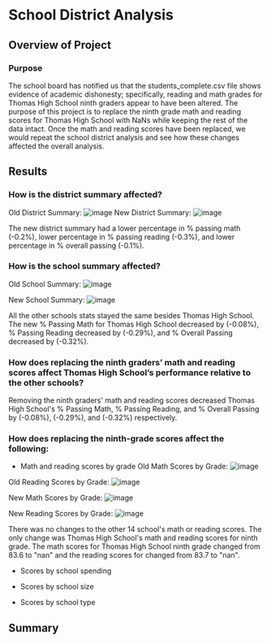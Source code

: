 # School District Analysis

## Overview of Project

### Purpose
The school board has notified us that the students_complete.csv file shows evidence of academic dishonesty; specifically, reading and math grades for Thomas High School ninth graders appear to have been altered. The purpose of this project is to replace the ninth grade math and reading scores for Thomas High School with NaNs while keeping the rest of the data intact. Once the math and reading scores have been replaced, we would repeat the school district analysis and see how these changes affected the overall analysis.

## Results
### How is the district summary affected?
Old District Summary:
![image](https://user-images.githubusercontent.com/92401000/142738766-a7a2a5c4-34a0-4e23-901e-1eaf40025944.png)
New District Summary:
![image](https://user-images.githubusercontent.com/92401000/142738808-b9a38194-a530-48aa-8650-49a6ead99e84.png)

The new district summary had a lower percentage in % passing math (-0.2%), lower percentage in % passing reading (-0.3%), and lower percentage in % overall passing (-0.1%).

### How is the school summary affected?
Old School Summary:
![image](https://user-images.githubusercontent.com/92401000/142738980-9e6f998a-1eb1-496c-9d1f-2d51ddba812c.png)

New School Summary:
![image](https://user-images.githubusercontent.com/92401000/142739007-a6338910-3092-4f40-96ef-6b9be5b67f7d.png)

All the other schools stats stayed the same besides Thomas High School. The new % Passing Math for Thomas High School decreased by (-0.08%), % Passing Reading decreased by (-0.29%), and % Overall Passing decreased by (-0.32%).

### How does replacing the ninth graders’ math and reading scores affect Thomas High School’s performance relative to the other schools?
Removing the ninth graders' math and reading scores decreased Thomas High School's % Passing Math, % Passing Reading, and % Overall Passing by (-0.08%), (-0.29%), and (-0.32%) respectively.

### How does replacing the ninth-grade scores affect the following:
- Math and reading scores by grade
Old Math Scores by Grade:
![image](https://user-images.githubusercontent.com/92401000/142739628-34469f3d-e6e4-45e5-8a5c-b4464dbfce31.png)

Old Reading Scores by Grade:
![image](https://user-images.githubusercontent.com/92401000/142739645-97ad367c-a366-4c08-89ab-d286a45b5e54.png)

New Math Scores by Grade:
![image](https://user-images.githubusercontent.com/92401000/142739680-93256da1-da81-4903-baa8-b91d1c20e1e4.png)

New Reading Scores by Grade:
![image](https://user-images.githubusercontent.com/92401000/142739701-4833ad2b-212d-4876-99c7-2b53d9354396.png)

There was no changes to the other 14 school's math or reading scores. The only change was Thomas High School's math and reading scores for ninth grade. The math scores for Thomas High School ninth grade changed from 83.6 to "nan" and the reading scores for changed from 83.7 to "nan".

- Scores by school spending

- Scores by school size

- Scores by school type

## Summary
